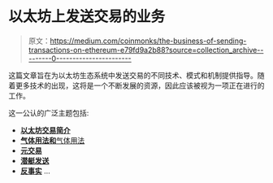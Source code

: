 # 以太坊上发送交易的业务

> 原文：<https://medium.com/coinmonks/the-business-of-sending-transactions-on-ethereum-e79fd9a2b88?source=collection_archive---------0----------------------->

这篇文章旨在为以太坊生态系统中发送交易的不同技术、模式和机制提供指导。随着更多技术的出现，这将是一个不断发展的资源，因此应该被视为一项正在进行的工作。

这一公认的广泛主题包括:

*   [**以太坊交易简介**](https://medium.com/p/e79fd9a2b88/47e5)
*   [**气体用法和**气体用法](https://medium.com/p/e79fd9a2b88/da0f)
*   [**元交易**](https://medium.com/p/e79fd9a2b88/c00c)
*   [**潜艇发送**](https://medium.com/p/e79fd9a2b88/7b16)
*   [**反事实**](https://medium.com/p/e79fd9a2b88/d788) …